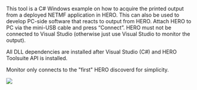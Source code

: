 This tool is a C# Windows example on how to acquire the printed output from a deployed NETMF application in HERO.   This can also be used to develop PC-side software that reacts to output from HERO.
Attach HERO to PC via the mini-USB cable and press “Connect”.  HERO must not be connected to Visual Studio (otherwise  just use Visual Studio to monitor the output).

All DLL dependencies are installed after Visual Studio (C#) and HERO Toolsuite API is installed.

Monitor only connects to the "first" HERO discoverd for simplicity.

![](https://github.com/CrossTheRoadElec/HERO-Examples/blob/master/Windows%20GUI%20HERO%20Debug%20Monitor/Example%20Screen%20Shot.png)
